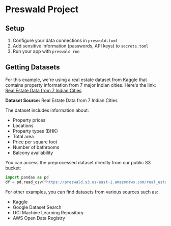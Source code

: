 # Preswald Project

## Setup

1. Configure your data connections in `preswald.toml`
2. Add sensitive information (passwords, API keys) to `secrets.toml`
3. Run your app with `preswald run`

## Getting Datasets

For this example, we're using a real estate dataset from Kaggle that contains property information from 7 major Indian cities. 
Here's the link: [Real Estate Data from 7 Indian Cities](https://www.kaggle.com/datasets/rakkesharv/real-estate-data-from-7-indian-cities)

**Dataset Source:** Real Estate Data from 7 Indian Cities

The dataset includes information about:

- Property prices
- Locations
- Property types (BHK)
- Total area
- Price per square foot
- Number of bathrooms
- Balcony availability

You can access the preprocessed dataset directly from our public S3 bucket:

```python
import pandas as pd
df = pd.read_csv("https://preswald.s3.us-east-1.amazonaws.com/real_estate.csv")
```

For other examples, you can find datasets from various sources such as:

- Kaggle
- Google Dataset Search
- UCI Machine Learning Repository
- AWS Open Data Registry